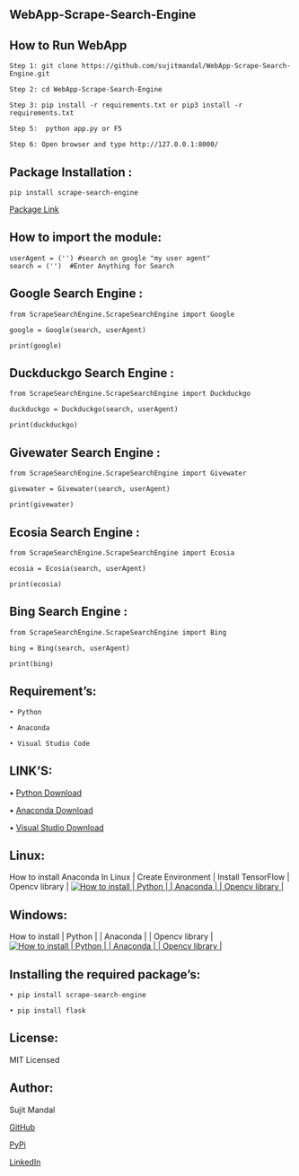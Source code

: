 ## WebApp-Scrape-Search-Engine

## How to Run WebApp
```
Step 1: git clone https://github.com/sujitmandal/WebApp-Scrape-Search-Engine.git

Step 2: cd WebApp-Scrape-Search-Engine

Step 3: pip install -r requirements.txt or pip3 install -r requirements.txt

Step 5:  python app.py or F5

Step 6: Open browser and type http://127.0.0.1:8000/
```

## Package Installation : 
```
pip install scrape-search-engine
```
[Package Link](https://pypi.org/project/scrape-search-engine/)

## How to import the module:
```
userAgent = ('') #search on google "my user agent"
search = ('')  #Enter Anything for Search
```
## Google Search Engine : 
```
from ScrapeSearchEngine.ScrapeSearchEngine import Google

google = Google(search, userAgent)

print(google)
```
## Duckduckgo Search Engine : 
```
from ScrapeSearchEngine.ScrapeSearchEngine import Duckduckgo

duckduckgo = Duckduckgo(search, userAgent)

print(duckduckgo)
```
## Givewater Search Engine : 
```
from ScrapeSearchEngine.ScrapeSearchEngine import Givewater

givewater = Givewater(search, userAgent)

print(givewater)
```
## Ecosia Search Engine : 
```
from ScrapeSearchEngine.ScrapeSearchEngine import Ecosia

ecosia = Ecosia(search, userAgent)

print(ecosia)
```
## Bing Search Engine : 
```
from ScrapeSearchEngine.ScrapeSearchEngine import Bing

bing = Bing(search, userAgent)

print(bing)
```
## Requirement’s:
```
• Python 

• Anaconda

• Visual Studio Code
```
## LINK’S:
• [Python Download](https://www.python.org/downloads/)

• [Anaconda Download](https://www.anaconda.com/downloads)

• [Visual Studio Download](https://code.visualstudio.com/Download)

## Linux:
 How to install Anaconda In Linux | Create Environment | Install TensorFlow | Opencv library |
 [![How to install | Python | | Anaconda | | Opencv library |](https://yt-embed.herokuapp.com/embed?v=Mfbrxy8gK6A)](https://www.youtube.com/watch?v=Mfbrxy8gK6A "How to install Anaconda In Linux | Create Environment | Install TensorFlow | Opencv library |")

##  Windows:
How to install | Python | | Anaconda | | Opencv library |
 [![How to install | Python | | Anaconda | | Opencv library |](https://yt-embed.herokuapp.com/embed?v=eVV3byQlYvA)](https://www.youtube.com/watch?v=eVV3byQlYvA "How to install | Python | | Anaconda | | Opencv library |")

## Installing the required package’s:
```
• pip install scrape-search-engine

• pip install flask
```
## License:
MIT Licensed

## Author:
Sujit Mandal

[GitHub](https://github.com/sujitmandal)

[PyPi](https://pypi.org/user/sujitmandal/)

[LinkedIn](https://www.linkedin.com/in/sujit-mandal-91215013a/)
